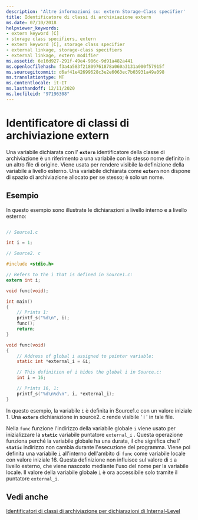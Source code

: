 ```yaml
---
description: 'Altre informazioni su: extern Storage-Class specifier'
title: Identificatore di classi di archiviazione extern
ms.date: 07/10/2018
helpviewer_keywords:
- extern keyword [C]
- storage class specifiers, extern
- extern keyword [C], storage class specifier
- external linkage, storage-class specifiers
- external linkage, extern modifier
ms.assetid: 6e16d927-291f-49e4-986c-9d91a482a441
ms.openlocfilehash: f3a4a583f21809761878a060a3131a000f57915f
ms.sourcegitcommit: d6af41e42699628c3e2e6063ec7b03931a49a098
ms.translationtype: MT
ms.contentlocale: it-IT
ms.lasthandoff: 12/11/2020
ms.locfileid: "97196308"
---
```

# <a name="extern-storage-class-specifier"></a>Identificatore di classi di archiviazione extern

Una variabile dichiarata con l' **`extern`** identificatore della classe di archiviazione è un riferimento a una variabile con lo stesso nome definito in un altro file di origine. Viene usata per rendere visibile la definizione della variabile a livello esterno. Una variabile dichiarata come **`extern`** non dispone di spazio di archiviazione allocato per se stesso; è solo un nome.

## <a name="example"></a>Esempio

In questo esempio sono illustrate le dichiarazioni a livello interno e a livello esterno:

```c

// Source1.c

int i = 1;

// Source2. c

#include <stdio.h>

// Refers to the i that is defined in Source1.c:
extern int i;

void func(void);

int main()
{
    // Prints 1:
    printf_s("%d\n", i);
    func();
    return;
}

void func(void)
{
    // Address of global i assigned to pointer variable:
    static int *external_i = &i;

    // This definition of i hides the global i in Source.c:
    int i = 16;

    // Prints 16, 1:
    printf_s("%d\n%d\n", i, *external_i);
}
```

In questo esempio, la variabile `i` è definita in Source1.c con un valore iniziale 1. Una **`extern`** dichiarazione in source2. c rende visibile ' i ' in tale file.

Nella `func` funzione l'indirizzo della variabile globale `i` viene usato per inizializzare la **`static`** variabile puntatore `external_i` . Questa operazione funziona perché la variabile globale ha una durata, il che significa che l' **`static`** indirizzo non cambia durante l'esecuzione del programma. Viene poi definita una variabile `i` all'interno dell'ambito di `func` come variabile locale con valore iniziale 16. Questa definizione non influisce sul valore di `i` a livello esterno, che viene nascosto mediante l'uso del nome per la variabile locale. Il valore della variabile globale `i` è ora accessibile solo tramite il puntatore `external_i`.

## <a name="see-also"></a>Vedi anche

[Identificatori di classi di archiviazione per dichiarazioni di Internal-Level](../c-language/storage-class-specifiers-for-internal-level-declarations.md)
